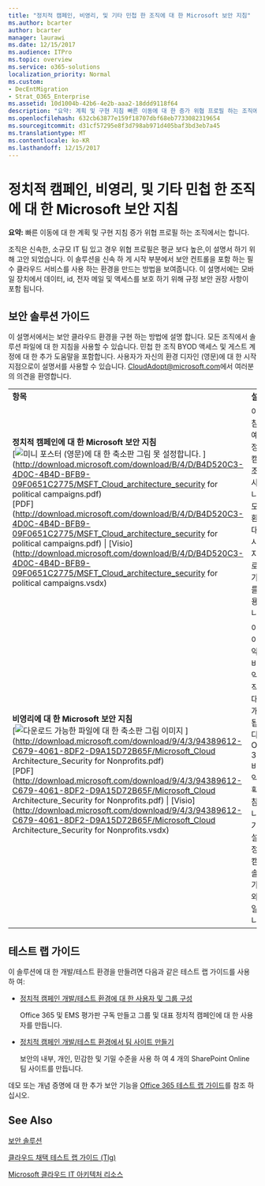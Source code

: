 ```yaml
---
title: "정치적 캠페인, 비영리, 및 기타 민첩 한 조직에 대 한 Microsoft 보안 지침"
ms.author: bcarter
author: bcarter
manager: laurawi
ms.date: 12/15/2017
ms.audience: ITPro
ms.topic: overview
ms.service: o365-solutions
localization_priority: Normal
ms.custom:
- DecEntMigration
- Strat_O365_Enterprise
ms.assetid: 10d1004b-42b6-4e2b-aaa2-18ddd9118f64
description: "요약: 계획 및 구현 지침 빠른 이동에 대 한 증가 위협 프로필 하는 조직에서는 합니다."
ms.openlocfilehash: 632cb63877e159f18707dbf68eb7733082319654
ms.sourcegitcommit: d31cf57295e8f3d798ab971d405baf3bd3eb7a45
ms.translationtype: MT
ms.contentlocale: ko-KR
ms.lasthandoff: 12/15/2017
---
```

# <a name="microsoft-security-guidance-for-political-campaigns-nonprofits-and-other-agile-organizations"></a>정치적 캠페인, 비영리, 및 기타 민첩 한 조직에 대 한 Microsoft 보안 지침

 **요약:** 빠른 이동에 대 한 계획 및 구현 지침 증가 위협 프로필 하는 조직에서는 합니다.
  
조직은 신속한, 소규모 IT 팀 있고 경우 위협 프로필은 평균 보다 높은,이 설명서 하기 위해 고안 되었습니다. 이 솔루션을 신속 하 게 시작 부분에서 보안 컨트롤을 포함 하는 필수 클라우드 서비스를 사용 하는 환경을 만드는 방법을 보여줍니다. 이 설명서에는 모바일 장치에서 데이터, id, 전자 메일 및 액세스를 보호 하기 위해 규정 보안 권장 사항이 포함 됩니다.
  
## <a name="security-solution-guidance"></a>보안 솔루션 가이드

이 설명서에서는 보안 클라우드 환경을 구현 하는 방법에 설명 합니다. 모든 조직에서 솔루션 파일에 대 한 지침을 사용할 수 있습니다. 민첩 한 조직 BYOD 액세스 및 게스트 계정에 대 한 추가 도움말을 포함합니다. 사용자가 자신의 환경 디자인 (영문)에 대 한 시작 지점으로이 설명서를 사용할 수 있습니다. [CloudAdopt@microsoft.com](mailto:CloudAdopt@microsoft.com)에서 여러분의 의견을 환영합니다. 
  
|||
|:-----|:-----|
|**항목** <br/> |**설명** <br/> |
|**정치적 캠페인에 대 한 Microsoft 보안 지침** <br/> [![미니 포스터 (영문)에 대 한 축소판 그림 못 설정합니다.](images/d370ce28-ca40-4930-9a2c-907312aa06c8.png)          ](http://download.microsoft.com/download/B/4/D/B4D520C3-4D0C-4B4D-BFB9-09F0651C2775/MSFT_Cloud_architecture_security for political campaigns.pdf) <br/> [PDF](http://download.microsoft.com/download/B/4/D/B4D520C3-4D0C-4B4D-BFB9-09F0651C2775/MSFT_Cloud_architecture_security for political campaigns.pdf)  \| [Visio](http://download.microsoft.com/download/B/4/D/B4D520C3-4D0C-4B4D-BFB9-09F0651C2775/MSFT_Cloud_architecture_security for political campaigns.vsdx) <br/> |이 지침을 예로 정치적 캠페인 조직을 사용합니다. 모든 환경에 대 한 시작 지점으로이 가이드를 사용 합니다.  <br/> |
|**비영리에 대 한 Microsoft 보안 지침** <br/> [![다운로드 가능한 파일에 대 한 축소판 그림 이미지](images/e4784889-1c69-4067-9a8f-31d31d1eceea.png)          ](http://download.microsoft.com/download/9/4/3/94389612-C679-4061-8DF2-D9A15D72B65F/Microsoft_Cloud Architecture_Security for Nonprofits.pdf) <br/> [PDF](http://download.microsoft.com/download/9/4/3/94389612-C679-4061-8DF2-D9A15D72B65F/Microsoft_Cloud Architecture_Security for Nonprofits.pdf)  \| [Visio](http://download.microsoft.com/download/9/4/3/94389612-C679-4061-8DF2-D9A15D72B65F/Microsoft_Cloud Architecture_Security for Nonprofits.vsdx) <br/> |이 가이드는 약간 비 이익 조직에 대 한 개정 됩니다. 예, Office 365 비 이익 계획을 참조합니다. 기술 설명서 정치적 캠페인 솔루션 가이드와 동일 합니다.  <br/> |
   
## <a name="test-lab-guides"></a>테스트 랩 가이드

이 솔루션에 대 한 개발/테스트 환경을 만들려면 다음과 같은 테스트 랩 가이드를 사용 하 여: 
  
- [정치적 캠페인 개발/테스트 환경에 대 한 사용자 및 그룹 구성](configure-groups-and-users-for-a-political-campaign-dev-test-environment.md)
    
     Office 365 및 EMS 평가판 구독 만들고 그룹 및 대표 정치적 캠페인에 대 한 사용자를 만듭니다.
    
- [정치적 캠페인 개발/테스트 환경에서 팀 사이트 만들기](create-team-sites-in-a-political-campaign-dev-test-environment.md)
    
    보안의 내부, 개인, 민감한 및 기밀 수준을 사용 하 여 4 개의 SharePoint Online 팀 사이트를 만듭니다.
    
데모 또는 개념 증명에 대 한 추가 보안 기능을 [Office 365 테스트 랩 가이드](http://aka.ms/o365tlgs)를 참조 하십시오.
  
## <a name="see-also"></a>See Also

[보안 솔루션](security-solutions.md)
  
[클라우드 채택 테스트 랩 가이드 (Tlg)](cloud-adoption-test-lab-guides-tlgs.md)
  
[Microsoft 클라우드 IT 아키텍처 리소스](microsoft-cloud-it-architecture-resources.md)




